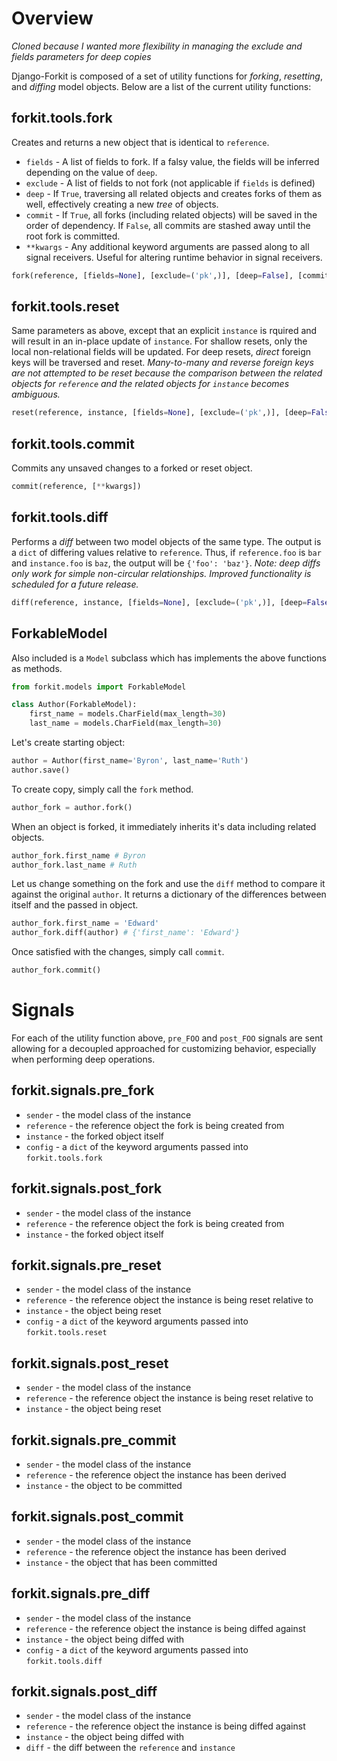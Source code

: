 Overview
========

_Cloned because I wanted more flexibility in managing the exclude and fields parameters for deep copies_

Django-Forkit is composed of a set of utility functions for _forking_,
_resetting_, and _diffing_ model objects. Below are a list of the current
utility functions:

forkit.tools.fork
-----------------
Creates and returns a new object that is identical to ``reference``.

- ``fields`` - A list of fields to fork. If a falsy value, the fields
will be inferred depending on the value of ``deep``.
- ``exclude`` - A list of fields to not fork (not applicable if ``fields``
is defined)
- ``deep`` - If ``True``, traversing all related objects and creates forks
of them as well, effectively creating a new _tree_ of objects.
- ``commit`` - If ``True``, all forks (including related objects) will be saved
in the order of dependency. If ``False``, all commits are stashed away until
the root fork is committed.
- ``**kwargs`` - Any additional keyword arguments are passed along to all signal
receivers. Useful for altering runtime behavior in signal receivers.

```python
fork(reference, [fields=None], [exclude=('pk',)], [deep=False], [commit=True], [**kwargs])
```

forkit.tools.reset
------------------
Same parameters as above, except that an explicit ``instance`` is rquired and
will result in an in-place update of ``instance``. For shallow resets, only the
local non-relational fields will be updated. For deep resets, _direct_
foreign keys will be traversed and reset. _Many-to-many and reverse foreign keys
are not attempted to be reset because the comparison between the related objects
for ``reference`` and the related objects for ``instance`` becomes ambiguous._

```python
reset(reference, instance, [fields=None], [exclude=('pk',)], [deep=False], [commit=True], [**kwargs])
```

forkit.tools.commit
-------------------
Commits any unsaved changes to a forked or reset object.

```python
commit(reference, [**kwargs])
```

forkit.tools.diff
-----------------
Performs a _diff_ between two model objects of the same type. The output is a
``dict`` of differing values relative to ``reference``. Thus, if
``reference.foo`` is ``bar`` and ``instance.foo`` is ``baz``, the output will
be ``{'foo': 'baz'}``. _Note: deep diffs only work for simple non-circular
relationships. Improved functionality is scheduled for a future release._

```python
diff(reference, instance, [fields=None], [exclude=('pk',)], [deep=False], [**kwargs])
```

ForkableModel
-------------
Also included is a ``Model`` subclass which has implements the above functions
as methods.

```python
from forkit.models import ForkableModel

class Author(ForkableModel):
    first_name = models.CharField(max_length=30)
    last_name = models.CharField(max_length=30)
```

Let's create starting object:

```python
author = Author(first_name='Byron', last_name='Ruth')
author.save()
```

To create copy, simply call the ``fork`` method.

```python
author_fork = author.fork()
```

When an object is forked, it immediately inherits it's data including
related objects.

```python
author_fork.first_name # Byron
author_fork.last_name # Ruth
```

Let us change something on the fork and use the ``diff`` method to compare it
against the original ``author``. It returns a dictionary of the differences
between itself and the passed in object.

```python
author_fork.first_name = 'Edward'
author_fork.diff(author) # {'first_name': 'Edward'}
```

Once satisfied with the changes, simply call ``commit``.

```python
author_fork.commit()
```

Signals
=======
For each of the utility function above, ``pre_FOO`` and ``post_FOO`` signals
are sent allowing for a decoupled approached for customizing behavior, especially
when performing deep operations.

forkit.signals.pre_fork
-----------------------

- ``sender`` - the model class of the instance
- ``reference`` - the reference object the fork is being created from
- ``instance`` - the forked object itself
- ``config`` - a ``dict`` of the keyword arguments passed into ``forkit.tools.fork``

forkit.signals.post_fork
-----------------------

- ``sender`` - the model class of the instance
- ``reference`` - the reference object the fork is being created from
- ``instance`` - the forked object itself

forkit.signals.pre_reset
-----------------------

- ``sender`` - the model class of the instance
- ``reference`` - the reference object the instance is being reset relative to
- ``instance`` - the object being reset
- ``config`` - a ``dict`` of the keyword arguments passed into ``forkit.tools.reset``

forkit.signals.post_reset
-----------------------

- ``sender`` - the model class of the instance
- ``reference`` - the reference object the instance is being reset relative to
- ``instance`` - the object being reset

forkit.signals.pre_commit
-----------------------

- ``sender`` - the model class of the instance
- ``reference`` - the reference object the instance has been derived
- ``instance`` - the object to be committed

forkit.signals.post_commit
-----------------------

- ``sender`` - the model class of the instance
- ``reference`` - the reference object the instance has been derived
- ``instance`` - the object that has been committed

forkit.signals.pre_diff
-----------------------

- ``sender`` - the model class of the instance
- ``reference`` - the reference object the instance is being diffed against
- ``instance`` - the object being diffed with
- ``config`` - a ``dict`` of the keyword arguments passed into ``forkit.tools.diff``

forkit.signals.post_diff
-----------------------

- ``sender`` - the model class of the instance
- ``reference`` - the reference object the instance is being diffed against
- ``instance`` - the object being diffed with
- ``diff`` - the diff between the ``reference`` and ``instance``
